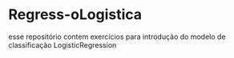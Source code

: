 # Regress-oLogistica
esse repositório contem exercícios para introdução do modelo de classificação LogisticRegression
